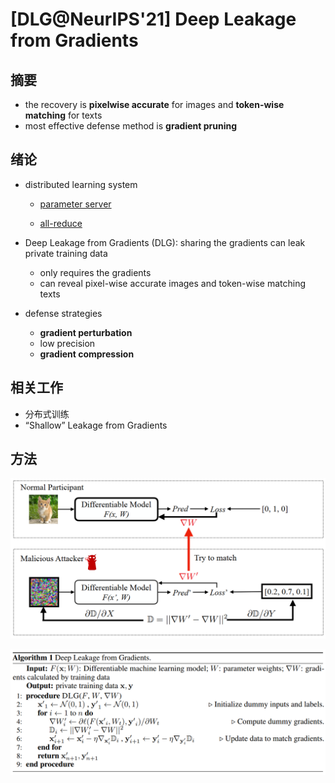 # [DLG@NeurIPS'21] Deep Leakage from Gradients

## 摘要

- the recovery is **pixelwise accurate** for images and **token-wise matching** for texts
- most effective defense method is **gradient pruning**



## 绪论

- distributed learning system

  - [parameter server](https://zhuanlan.zhihu.com/p/82116922)

  - [all-reduce](https://zhuanlan.zhihu.com/p/100012827)

- Deep Leakage from Gradients (DLG): sharing the gradients can leak private training data

  - only requires the gradients
  - can reveal pixel-wise accurate images and token-wise matching texts

- defense strategies

  - **gradient perturbation**
  - low precision
  - **gradient compression**



## 相关工作

- 分布式训练
- “Shallow” Leakage from Gradients



## 方法

![image-20230711183641291](https://raw.githubusercontent.com/ailianligit/ailianligit.github.io/main/images/202307/20230711_1689071802.png)

![image-20230711183740988](https://raw.githubusercontent.com/ailianligit/ailianligit.github.io/main/images/202307/20230711_1689071862.png)